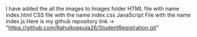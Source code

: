 I have added the all the images to Images folder 
HTML file with name index.html
CSS file with the name index.css 
JavaScript File with the name index.js
Here is my github repository link -> "https://github.com/Rahulkoppula26/StudentRegistration.git"
